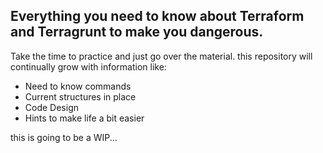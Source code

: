 ## Everything you need to know about Terraform and Terragrunt to make you dangerous.

Take the time to practice and just go over the material. this repository will continually grow with information like:

* Need to know commands
* Current structures in place
* Code Design
* Hints to make life a bit easier

this is going to be a WIP...
